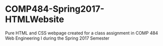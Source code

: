 # COMP484-Spring2017-HTMLWebsite
Pure HTML and CSS webpage created for a class assignment in COMP 484 Web Engineering I during the Spring 2017 Semester
